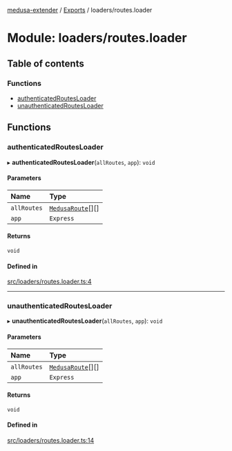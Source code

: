 [medusa-extender](../README.md) / [Exports](../modules.md) / loaders/routes.loader

# Module: loaders/routes.loader

## Table of contents

### Functions

- [authenticatedRoutesLoader](loaders_routes_loader.md#authenticatedroutesloader)
- [unauthenticatedRoutesLoader](loaders_routes_loader.md#unauthenticatedroutesloader)

## Functions

### authenticatedRoutesLoader

▸ **authenticatedRoutesLoader**(`allRoutes`, `app`): `void`

#### Parameters

| Name | Type |
| :------ | :------ |
| `allRoutes` | [`MedusaRoute`](types.md#medusaroute)[][] |
| `app` | `Express` |

#### Returns

`void`

#### Defined in

[src/loaders/routes.loader.ts:4](https://github.com/adrien2p/medusa-extender/blob/c135947/src/loaders/routes.loader.ts#L4)

___

### unauthenticatedRoutesLoader

▸ **unauthenticatedRoutesLoader**(`allRoutes`, `app`): `void`

#### Parameters

| Name | Type |
| :------ | :------ |
| `allRoutes` | [`MedusaRoute`](types.md#medusaroute)[][] |
| `app` | `Express` |

#### Returns

`void`

#### Defined in

[src/loaders/routes.loader.ts:14](https://github.com/adrien2p/medusa-extender/blob/c135947/src/loaders/routes.loader.ts#L14)
